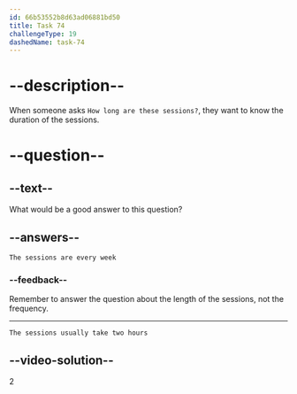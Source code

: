 ```yaml
---
id: 66b53552b8d63ad06881bd50
title: Task 74
challengeType: 19
dashedName: task-74
---
```


<!--
AUDIO REFERENCE:
Anna: Yes, it's mandatory. And how long are these sessions?
-->

# --description--

When someone asks `How long are these sessions?`, they want to know the duration of the sessions.

# --question--

## --text--

What would be a good answer to this question?

## --answers--

`The sessions are every week`

### --feedback--

Remember to answer the question about the length of the sessions, not the frequency.

---

`The sessions usually take two hours`

## --video-solution--

2
